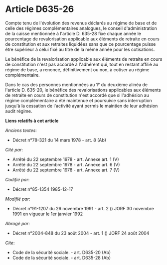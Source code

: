 # Article D635-26

Compte tenu de l'évolution des revenus déclarés au régime de base et de celle des régimes complémentaires analogues, le
conseil d'administration de la caisse mentionnée à l'article D. 635-28 fixe chaque année le pourcentage de revalorisation
applicable aux éléments de retraite en cours de constitution et aux retraites liquidées sans que ce pourcentage puisse être
supérieur à celui fixé au titre de la même année pour les cotisations. 

Le bénéfice de la revalorisation applicable aux éléments de retraite en cours de constitution n'est pas accordé à l'adhérent
qui, tout en restant affilié au régime de base, a renoncé, définitivement ou non, à cotiser au régime complémentaire.

Dans le cas des personnes mentionnées au 1° du deuxième alinéa de l'article D. 635-20, le bénéfice des revalorisations
applicables aux éléments de retraite en cours de constitution n'est accordé que si l'adhésion au régime complémentaire a été
maintenue et poursuivie sans interruption jusqu'à la cessation de l'activité ayant permis le maintien de leur adhésion audit
régime.

**Liens relatifs à cet article**

_Anciens textes_:

  - Décret n°78-321 du 14 mars 1978 - art. 8 (Ab)

_Cité par_:

  - Arrêté du 22 septembre 1978 - art. Annexe art. 1 (V)
  - Arrêté du 22 septembre 1978 - art. Annexe art. 6 (V)
  - Arrêté du 22 septembre 1978 - art. Annexe art. 7 (V)

_Codifié par_:

  - Décret n°85-1354 1985-12-17

_Modifié par_:

  - Décret n°91-1207 du 26 novembre 1991 - art. 2 () JORF 30 novembre 1991 en vigueur le 1er janvier 1992

_Abrogé par_:

  - Décret n°2004-848 du 23 août 2004 - art. 1 () JORF 24 août 2004

_Cite_:

  - Code de la sécurité sociale. - art. D635-20 (Ab)
  - Code de la sécurité sociale. - art. D635-28 (Ab)
